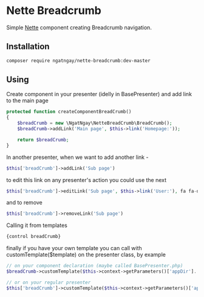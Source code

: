 Nette Breadcrumb
===========================================

Simple [Nette](http://nette.org) component creating Breadcrumb navigation.


Installation
------------

```sh
composer require ngatngay/nette-breadcrumb:dev-master
```

Using
-----
Create component in your presenter (idelly in BasePresenter) and add link to the main page

```php
protected function createComponentBreadCrumb()
{
	$breadCrumb = new \NgatNgay\NetteBreadCrumb\BreadCrumb();
	$breadCrumb->addLink('Main page', $this->link('Homepage:'));

	return $breadCrumb;
}
```

In another presenter, when we want to add another link -

```php
$this['breadCrumb']->addLink('Sub page')
```
to edit this link on any presenter's action you could use the next

```php
$this['breadCrumb']->editLink('Sub page', $this->link('User:'), fa fa-dashboard)
```

and to remove
```php
$this['breadCrumb']->removeLink('Sub page')
```


Calling it from templates

```php
{control breadCrumb}
```
finally if you have your own template you can call with customTemplate($template) on the presenter class, by example

```php
// on your component declaration (maybe called BasePresenter.php) 
$breadCrumb->customTemplate($this->context->getParameters()['appDir'].'/templates/@BreadCrumb.latte');

// or on your regular presenter
$this['breadCrumb']->customTemplate($this->context->getParameters()['appDir'].'/templates/@BreadCrumb.latte');
```
